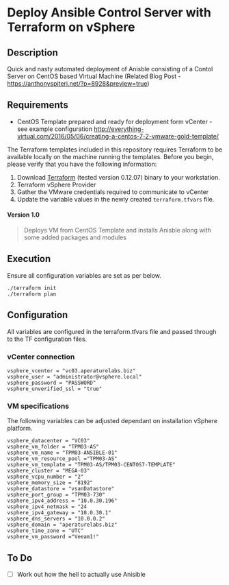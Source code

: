 # Deploy Ansible Control Server with Terraform on vSphere 

## Description
Quick and nasty automated deployment of Anisble consisting of a Contol Server on CentOS based Virtual Machine
(Related Blog Post - https://anthonyspiteri.net/?p=8928&preview=true)

## Requirements
 - CentOS Template prepared and ready for deployment form vCenter - see example configuration http://everything-virtual.com/2016/05/06/creating-a-centos-7-2-vmware-gold-template/
 
The Terraform templates included in this repository requires Terraform to be available locally on the machine running the templates.  Before you begin, please verify that you have the following information:

1. Download [Terraform](https://releases.hashicorp.com/terraform/) (tested version 0.12.07) binary to your workstation.
2. Terraform vSphere Provider
3. Gather the VMware credentials required to communicate to vCenter
4. Update the variable values in the newly created `terraform.tfvars` file.

#### Version 1.0
> Deploys VM from CentOS Template and installs Anisble along with some added packages and modules

## Execution

Ensure all configuration variables are set as per below.

    ./terraform init
    ./terraform plan
    
## Configuration
All variables are configured in the terraform.tfvars file and passed through to the TF configuration files.

### vCenter connection

    vsphere_vcenter = "vc03.aperaturelabs.biz"
    vsphere_user = "administrator@vsphere.local"
    vsphere_password = "PASSWORD"
    vsphere_unverified_ssl = "true"

### VM specifications

The following variables can be adjusted dependant on installation vSphere platform.

    vsphere_datacenter = "VC03"
    vsphere_vm_folder = "TPM03-AS"
    vsphere_vm_name = "TPM03-ANSIBLE-01"
    vsphere_vm_resource_pool ="TPM03-AS"
    vsphere_vm_template = "TPM03-AS/TPM03-CENTOS7-TEMPLATE"
    vsphere_cluster = "MEGA-03"
    vsphere_vcpu_number = "2"
    vsphere_memory_size = "8192"
    vsphere_datastore = "vsanDatastore"
    vsphere_port_group = "TPM03-730"
    vsphere_ipv4_address = "10.0.30.196"
    vsphere_ipv4_netmask = "24
    vsphere_ipv4_gateway = "10.0.30.1"
    vsphere_dns_servers = "10.0.0.2"
    vsphere_domain = "aperaturelabs.biz"
    vsphere_time_zone = "UTC"
    vsphere_vm_password ="Veeam1!"

## To Do

 - [ ] Work out how the hell to actually use Anisible
